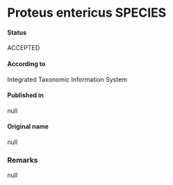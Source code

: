 # Proteus entericus SPECIES

#### Status
ACCEPTED

#### According to
Integrated Taxonomic Information System

#### Published in
null

#### Original name
null

### Remarks
null